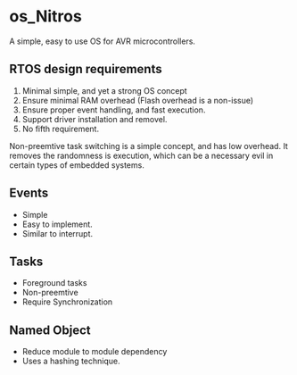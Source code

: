 os_Nitros
=========

A simple, easy to use OS for AVR microcontrollers.


RTOS design requirements
------------------------
1. Minimal simple, and yet a strong OS concept
1. Ensure minimal RAM overhead (Flash overhead is a non-issue)
1. Ensure proper event handling, and fast execution.
1. Support driver installation and removel.
1. No fifth requirement.

Non-preemtive task switching is a simple concept, and has low overhead. It removes the randomness is execution, which can be a necessary evil in certain types of embedded systems.

Events
------
* Simple
* Easy to implement.
* Similar to interrupt.

Tasks
-----
* Foreground tasks
* Non-preemtive
* Require Synchronization


Named Object
------------
* Reduce module to module dependency
* Uses a hashing technique.



